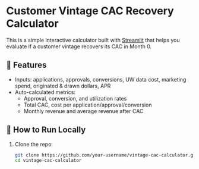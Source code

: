 # Customer Vintage CAC Recovery Calculator

This is a simple interactive calculator built with [Streamlit](https://streamlit.io) that helps you evaluate if a customer vintage recovers its CAC in Month 0.

## 🧮 Features

- Inputs: applications, approvals, conversions, UW data cost, marketing spend, originated & drawn dollars, APR
- Auto-calculated metrics:
  - Approval, conversion, and utilization rates
  - Total CAC, cost per application/approval/conversion
  - Monthly revenue and average revenue after CAC

## 🚀 How to Run Locally

1. Clone the repo:
   ```bash
   git clone https://github.com/your-username/vintage-cac-calculator.git
   cd vintage-cac-calculator
